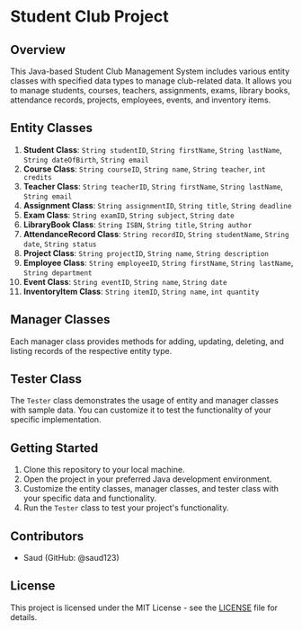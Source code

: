 # Student Club Project

## Overview

This Java-based Student Club Management System includes various entity classes with specified data types to manage club-related data. It allows you to manage students, courses, teachers, assignments, exams, library books, attendance records, projects, employees, events, and inventory items.

## Entity Classes

1. **Student Class**: 
   `String studentID`, `String firstName`, `String lastName`, `String dateOfBirth`, `String email`
2. **Course Class**: 
   `String courseID`, `String name`, `String teacher`, `int credits`
3. **Teacher Class**: 
   `String teacherID`, `String firstName`, `String lastName`, `String email`
4. **Assignment Class**: 
   `String assignmentID`, `String title`, `String deadline`
5. **Exam Class**: 
   `String examID`, `String subject`, `String date`
6. **LibraryBook Class**: 
   `String ISBN`, `String title`, `String author`
7. **AttendanceRecord Class**: 
   `String recordID`, `String studentName`, `String date`, `String status`
8. **Project Class**: 
   `String projectID`, `String name`, `String description`
9. **Employee Class**: 
   `String employeeID`, `String firstName`, `String lastName`, `String department`
10. **Event Class**: 
   `String eventID`, `String name`, `String date`
11. **InventoryItem Class**: 
   `String itemID`, `String name`, `int quantity`

## Manager Classes

Each manager class provides methods for adding, updating, deleting, and listing records of the respective entity type.

## Tester Class

The `Tester` class demonstrates the usage of entity and manager classes with sample data. You can customize it to test the functionality of your specific implementation.

## Getting Started

1. Clone this repository to your local machine.
2. Open the project in your preferred Java development environment.
3. Customize the entity classes, manager classes, and tester class with your specific data and functionality.
4. Run the `Tester` class to test your project's functionality.

## Contributors

- Saud (GitHub: @saud123)

## License

This project is licensed under the MIT License - see the [LICENSE](LICENSE) file for details.
